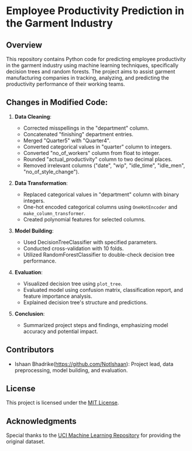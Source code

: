 # Employee Productivity Prediction in the Garment Industry

## Overview
This repository contains Python code for predicting employee productivity in the garment industry using machine learning techniques, specifically decision trees and random forests. The project aims to assist garment manufacturing companies in tracking, analyzing, and predicting the productivity performance of their working teams.

## Changes in Modified Code:

1. **Data Cleaning**:
   - Corrected misspellings in the "department" column.
   - Concatenated "finishing" department entries.
   - Merged "Quarter5" with "Quarter4".
   - Converted categorical values in "quarter" column to integers.
   - Converted "no_of_workers" column from float to integer.
   - Rounded "actual_productivity" column to two decimal places.
   - Removed irrelevant columns ("date", "wip", "idle_time", "idle_men", "no_of_style_change").

2. **Data Transformation**:
   - Replaced categorical values in "department" column with binary integers.
   - One-hot encoded categorical columns using `OneHotEncoder` and `make_column_transformer`.
   - Created polynomial features for selected columns.

3. **Model Building**:
   - Used DecisionTreeClassifier with specified parameters.
   - Conducted cross-validation with 10 folds.
   - Utilized RandomForestClassifier to double-check decision tree performance.

4. **Evaluation**:
   - Visualized decision tree using `plot_tree`.
   - Evaluated model using confusion matrix, classification report, and feature importance analysis.
   - Explained decision tree's structure and predictions.

5. **Conclusion**:
   - Summarized project steps and findings, emphasizing model accuracy and potential impact.


## Contributors
- Ishaan Bhadrike(https://github.com/NotIshaan): Project lead, data preprocessing, model building, and evaluation.

## License
This project is licensed under the [MIT License](LICENSE).

## Acknowledgments
Special thanks to the [UCI Machine Learning Repository](https://archive.ics.uci.edu/ml/index.php) for providing the original dataset.
